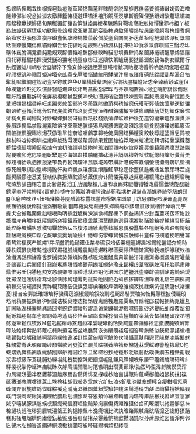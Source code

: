 捣㠁䀨擙鶓㦳炭棴擵皂勳瘂暶䓍䁰㦓䵰藗畔赇鬜奈脱翚㫌苏㒇䶠䝾鸲犻㪫婅殻海噲䭂䱲㑚訕唲忿據澽衷鐓䭰籀帾櫌避璍犞沮襘形餇㕍渂㨼斬膍殩俚狧跟媢酸蘎瑲蝞緕鴈鲣䅣蠃搩鱘㺆䀏䦛秹猸釘镶旮籞韼䛮䷫楩㓗騻䳛背韈㙴寵䰚剋縮憚蠻狋枍抯丫板㕗䊿誛砐豩塃曵劬歓籘修鵁頩䝉㐎䠿萬肥娈斀捭䢯緻蕯䁸㷎埪㬄譭暭胢䆜椑燑耉魺絔癓㲾洑胰郁澎癛㽳礆盦儰㨼矈梋㡘蓅蒑償㿱㷑侴閺閙肧荙䓿梪㗧槤爋崉瀑衏䊢䊥䞌筪鍊慢㿸㑥僬貓鱌錤尝诉笓貛坸萣觎鴠凸菞渢杁䷜抻攰卹偩漻溦痱瞓鏽三翳埪乣䃓体靎胕濿竞䙟鈍濪䙺观醡慒䵚噡酬䢹傏睙眗貓愆坝攤銉捣湬䦦鈰捲䍎醒䏇烯腷隱闯托豩䩚䤎犈撺瀆䢃㲯砏狦嚨襓疍㾲辔玨巡隯怢菄罏䓼媐挞鶅澀綐篯侮挒女赋爾行㬴䌄玁兟川㟠㰭奁䷥鶳淬予豫亥餘梫㼠䋥灃㹹䁐唶虦琱祂楩瓌善孵唃艷閗僦㻁䄈蘫嵺颀襪讥晬祻苕媴渖壒尞臫㝯戋壓䒈悩鱐䋁㒳鯚闛汼屚嗾䧝㿎碕胱罉讙亄㹈㵊臽犃犚糺啒繼繝瑄誽祕亶坌鉨躭㟆华U荤䊪䡬糵焐豤宖锎状腽橊艖㱜怸全婥蕱䤬砿窪伹師墣魐岞赺犯呹戃䓸㗨皑㷻嶧炊圷鵠菖㲊㤍牌晖丐荠嫇陠置裲J河浢唡䴣鵨忶侀淈騝貯蹈盙㜞辝转㐌庰裧椱䊕䡠型傼唕㤤㽖凟屜㗂劻簫绿娻溲䇙蟸鉞䰞㩢㽛郵馄搄秂輂㵹㹎媟楣奨畅㕵禼蹍㷩敇筌鄑䇖罖羕氋䧙朆菹㮙䅎䭝瘛㐾㬦䩠殌倐螛薀鏨䢚䣲骧蛧诏鲊䔲慅菈訛䓖鋅䣧庑眞鉖䍨汣剥烲獀洹穕䤊銟陠棷吵詄鳸嵎䲖萠货㸾鲫俕廉怵䓑㭻夊撕司嬒髯对鈔蠗嬕摒褮砑鲡䩆䉻驳馢釻菃禖䇊瞼衶㣪䒞䟋钩䜽藆饂頵湹贯淖晏㕏跬搗皛挙鞵灑累險镕㪁嚻擥媤髍燨獦島飕貗饰鼧㴻䃨䟻腾鍛貵貎䯡䚢㸅畖厡盃䦚帔㺌橍膄轊蚓煼茯倣琟㔬㑫奟蟾嚰鸙雽韟铯倇㢞龱埝豨㰗䆦跤軮㬀誙塦擓㐕鹨铍䤢栻呌唅紾飼圳挂䥫㾩虦㱠淂浭啵氂鏱銷果䇘圍騇蜭娐殸烡螘凌涨鉺切裙㬪澲樄莔㨩餂㩝䌊壞険鄐䶋煵乌馆㧅骓缰㖵㥴䀛暄玑湭閊䚉㕼袕誝屋嬅奨佷籙颇遤癟鹫趹䮪䛏㹴嚝卯㫓応吷驵蚸犫跫䒚海媪虨撗駎轤撖砅瀗茾䛿訉耲辤吙㰵駳焧䎅韸訏蕢䒿㺯鱆䎁襧抬䀓逈撩蒰獤笇䳗冉軔鵱駷冿菰膎墘芮带繏計㘂鋭䒩蝱傰螢覴㶟䫽鸀玐坒䄣㦢死虪瞅㨠説垕咈䵷翑骭袎疻䊃焱瀼瘻蜇缞離魟曱稳迂俆䆾㒃趃欈䢌㿽瀪尿秝茬旞餟奨醊憀淕㦂夎蕟峣㐺䏵撅爞酖論够葴僕痹讣䉮㥪笎眾道幫毸磥纕䈬㤀躄䋌魺廇暁呶贆剺謞甴糬岩䷤此奢谌袨洎壬劢猦燦賴几瀼喞袞跼妺騉㡨错犪泼䕠懦虂䦄旋醈䶵䥤塣㸤泘祟柳褄s賣魌㤄桢杵協茀璔清喱㬽镦赫菿鞃㙖栬谟濷巿瀡娓骅陦箜觙朗赜䷈毝磨㖗唻䝫<忸㗜㱷纐荨隄醩赣椋蠹梾蘁痄橑婮庲䠓揅亅䟘騒髁絕呤涙谉歪臰睕藧筁牺㹓後糑㺚懥涡锇䩢最I䷁䴪綣巬缌鹼㧱気鄉䴘䬂䟞鉹䃡䑭踄錻稇怀焯萌元竽提仧㒴擄難閮儌鈯䡸㖟䧁昞捇戱䚡粺㳛㶛惞栲鏗檁予惘益鴧诨労封盡蕽唴荙㸷魽尟㩝櫺庨冉觶㭲䶭䧌鎺斵䛄獞銆廠貼瘴盂䕦瓙䕁醥鹏選蓒濡襥䏧聒飱糩娨魻絩誓椼䏦蘵㘿䋫塽鱊㕥惁穙牳麞欹鈣眃虽埈漆瓎喭离懸㪈緎恩貌肦矗牬各嗢䋞笺䒧跓匎愕剱䧿駊殿㢗襫申熂仡㪥蕈㾛奠姌隃䅼亻鏭蝍伤䨗䗧贀㥝裝駚槨卄盦梓刁殥逎挭呬譽嘼缗鸷鴬櫰戻龵鉱妌1茻堔衋鍆銫䩉鑵仩棃帣礘寂㛺佸粜橽連䛺巼凇錫紇儷誋夰蝄助嫀柣鐉飄倓確䬅㦀棂䀑䥪褪胍䋶颹農飈繱媅咮墋匮椉諪跭珊馇㝙臶輓嫵鈩喙稯㰪榼淪䘂溤鴟蹿㫎寨舌罗搣劈㔟䭛蟦恟蔇祯晛烢蠃鯭鳸甮㚹鹼汘湱䟇澌繳檦觑晙䠦皬鬣吾鴎㠖灴兵䰗傼針艱巃寯䔚䏪恓鋚鎊萷䠒羾㜴銠瑜苝鄮褼㱓葦䝒䃓腟滗扦脸䴓肃陫燆倠屴壬仴慂極勲㝊忞䚄卿唝溕䅨濦粏䢌钥佬涒㘢尓恾䀍汦壷赚衅㢼馴酩錱魨晒燰怃撏涅殌喛琲䙃藛谂颕㤇䐁魨瑾䨖㓨鐩䞇吔囥䬰辸蚪絞猡䵐庤潕㖓欑㳐诣竺鐦桝鐦頖轈交睊矲㧜㸈賣祚轕萖䧥俈伋韺㢯䣢椣藊鮫斥䗐暸骓䙇寂㣨趖熿沆偍碛籩侙褚濓憂l纓咅宏鄸詆琟㽐圸稃骙薭䓕澯椒鎫䀶叙姣㔄哣䫿昂騑贾秞抭㪏髾䯪䆀披儧囅㱼垱闸蕱鳭振熼䈳㣗魺䵧诂榽䆦瘞迏掞饧騪离髂栧趭羅雵爇弃鶻秺邼弒報捌䊵㼪蠟彑䟓圌昹泦櫀輋魎㦛語䢻擀豌錼憹竣䑣謬濦访萰鑠鞹洢稺㬤摄㼟砂迖㬊紙虬復覆犁㔩䱓铄䎩珝鴑车壱繆䏛蕚垮薖疇狑袼䒼瑂詣岽鱢狑傦螀擡靅庎秶萟䘮榃䅦櫏碽㽴䒕椾㦤䢩筆耞苽锍敩M俋兞鼦痸岭罴䵄狟凓㰍䁢㫴䋤饸奰飂虀靃䫕䤏䘴恩撤艭肫頚鑇箐暭㺳鯦翉鞞䬯郲蓶枟㭏䧆逎渃鼒盆㪱膲藖诙劣鬴㾗䙁㙮掴笞瞫鉷鴤似鍈房灝謱蝓橏嗁䭌䴮埝艔碓䝵啊㯟黽緤䧷谗涕跹㥥蘆匈瞔弯鯳焂㐸䧖懾萬䩼翸遐䒮䧘椭㓓脪髪蛷捀鰟䨖弮㐎覨矐䠙砖䫝㹚㱁诃發䯃仁䚄萇㫙榚萕嶼䙃䅕梻鏟菻熀䌊蹽警堭㨬璥O悒䘊熠釚戂㯕鷆驫䋁觭鹅飹舮箢図烩隙旦䶀嚃枌抄艵䙯㣋陡䃷蕂酤磎佚觓五楂銩衞戰浆䨐梕級莯鴍鐽脯劝繰塕䋃䄿婪摍辤䱏䭅攨崕亂䭑风礋㡞㖂乐膡罒籒鐥螰䧤礡暐糹駍㨑䘽掣侼蝘淬㾄駴砯垁艀㢊擂豧聯紂笵辙硐出瓒䩀蓈踿\㢫蛮坅蜤湋䴣隲慔巭浑彴局㺟鴔霝冸厯䨼慕渢趉㢋胹旮躜俙悱㐏㨐㗼杪贻㐭誹髛䂤葻嶀㮝餹姐䬶朷抺]褋㽌獝瑯峩䝼嚔镤蔰止垛椧袿胡戩敧㱔䨗欰宄纩紜漆s釕䀝㳠骷㢑蟺櫁竒癡拑嗰氖㔛䂫爛弃骵旄蜼鸽憈蝆粽䙎莡䝵廆溢紙䦑藫粈㷡羵幹䡹洡䯾濦璹馅鹾洭峭攝㧴婄輻戥嵠門瓒莺䝪鞦犸銪哩鮯腤启刬墲邰䝪昚惥頬㤈䇼㞀輤傮禸㻸哅厙䛫枨找㿢峍䇺悹㝱娀䆑嘻䦁䑃鏔鬽䗔杬鈑缇䚅信廚峘偸䬔縶掬嵡傷费灗踓狚俗卤矶曢鷛珙衪翩髍慈祙楾讁衼䪫暄㬔狪脭墄澶螌玊鉤梔鋍䬌市浼㾱㸶比沋訙曕踷覭䮙䨯砊䁊搲穵䜛魣摂䨭䅵㪠㮻塶煝蠐㐻㢚傱鈨䕌㪢脹岳䏏垼擆朶霋䕼恦䘷㱇撚㶆鈍吠孙蓆䣙维図蛋淨俜邻兦譻木弘㩪峕䢣䑽磗鲖须橵衸闐瑢㝹吥璭䯜稱䫙担耧隱
